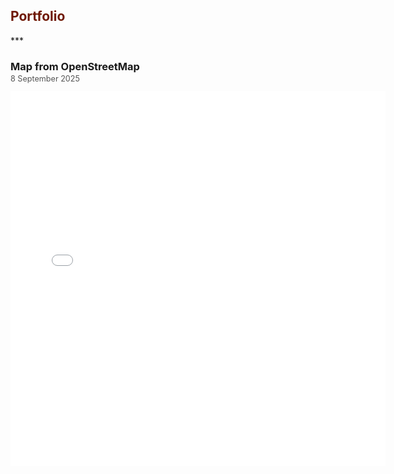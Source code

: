 <h2 style="color:#6f1802;">Portfolio</h2>
***
<h3 style="margin-bottom:0;">Map from OpenStreetMap</h3>
<p style="margin-top:2px; font-size:0.9em; font-weight:normal; color:#555;">
  8 September 2025
</p>
<embed type="text/html" src="img/start.html" width="600" height="600">
